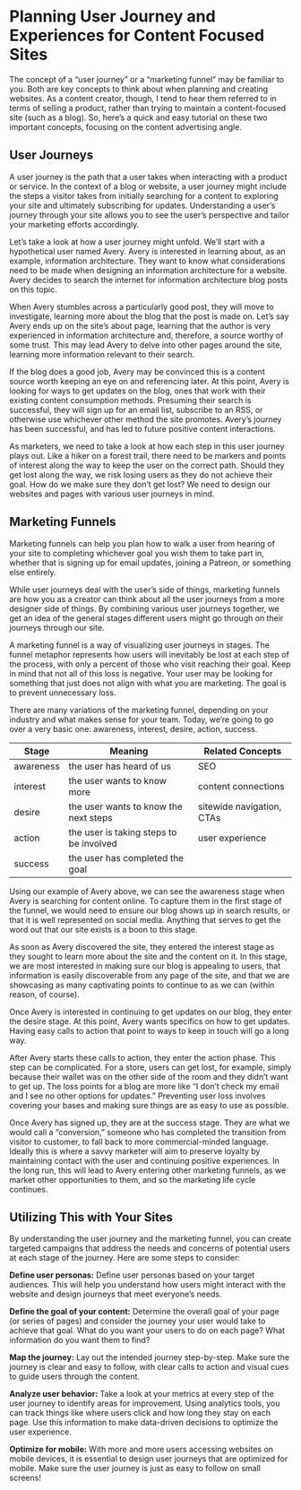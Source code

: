 # Planning User Journey and Experiences for Content Focused Sites

The concept of a “user journey” or a “marketing funnel” may be familiar to you. Both are key concepts to think about when planning and creating websites. As a content creator, though, I tend to hear them referred to in terms of selling a product, rather than trying to maintain a content-focused site (such as a blog). So, here’s a quick and easy tutorial on these two important concepts, focusing on the content advertising angle.

## User Journeys

A user journey is the path that a user takes when interacting with a product or service. In the context of a blog or website, a user journey might include the steps a visitor takes from initially searching for a content to exploring your site and ultimately subscribing for updates. Understanding a user’s journey through your site allows you to see the user’s perspective and tailor your marketing efforts accordingly.

Let’s take a look at how a user journey might unfold. We’ll start with a hypothetical user named Avery. Avery is interested in learning about, as an example, information architecture. They want to know what considerations need to be made when designing an information architecture for a website. Avery decides to search the internet for information architecture blog posts on this topic.

When Avery stumbles across a particularly good post, they will move to investigate, learning more about the blog that the post is made on. Let’s say Avery ends up on the site’s about page, learning that the author is very experienced in information architecture and, therefore, a source worthy of some trust. This may lead Avery to delve into other pages around the site, learning more information relevant to their search.

If the blog does a good job, Avery may be convinced this is a content source worth keeping an eye on and referencing later. At this point, Avery is looking for ways to get updates on the blog, ones that work with their existing content consumption methods. Presuming their search is successful, they will sign up for an email list, subscribe to an RSS, or otherwise use whichever other method the site promotes. Avery’s journey has been successful, and has led to future positive content interactions.

As marketers, we need to take a look at how each step in this user journey plays out. Like a hiker on a forest trail, there need to be markers and points of interest along the way to keep the user on the correct path. Should they get lost along the way, we risk losing users as they do not achieve their goal. How do we make sure they don’t get lost? We need to design our websites and pages with various user journeys in mind.

## Marketing Funnels

Marketing funnels can help you plan how to walk a user from hearing of your site to completing whichever goal you wish them to take part in, whether that is signing up for email updates, joining a Patreon, or something else entirely.

While user journeys deal with the user’s side of things, marketing funnels are how you as a creator can think about all the user journeys from a more designer side of things. By combining various user journeys together, we get an idea of the general stages different users might go through on their journeys through our site.

A marketing funnel is a way of visualizing user journeys in stages. The funnel metaphor represents how users will inevitably be lost at each step of the process, with only a percent of those who visit reaching their goal. Keep in mind that not all of this loss is negative. Your user may be looking for something that just does not align with what you are marketing. The goal is to prevent unnecessary loss.

There are many variations of the marketing funnel, depending on your industry and what makes sense for your team. Today, we’re going to go over a very basic one: awareness, interest, desire, action, success.

| Stage | Meaning | Related Concepts |
| --- | --- | --- |
| awareness | the user has heard of us | SEO |
| interest | the user wants to know more | content connections |
| desire | the user wants to know the next steps | sitewide navigation, CTAs |
| action | the user is taking steps to be involved | user experience |
| success | the user has completed the goal |   |

Using our example of Avery above, we can see the awareness stage when Avery is searching for content online. To capture them in the first stage of the funnel, we would need to ensure our blog shows up in search results, or that it is well represented on social media. Anything that serves to get the word out that our site exists is a boon to this stage.

As soon as Avery discovered the site, they entered the interest stage as they sought to learn more about the site and the content on it. In this stage, we are most interested in making sure our blog is appealing to users, that information is easily discoverable from any page of the site, and that we are showcasing as many captivating points to continue to as we can (within reason, of course).

Once Avery is interested in continuing to get updates on our blog, they enter the desire stage. At this point, Avery wants specifics on how to get updates. Having easy calls to action that point to ways to keep in touch will go a long way.

After Avery starts these calls to action, they enter the action phase. This step can be complicated. For a store, users can get lost, for example, simply because their wallet was on the other side of the room and they didn’t want to get up. The loss points for a blog are more like “I don’t check my email and I see no other options for updates.” Preventing user loss involves covering your bases and making sure things are as easy to use as possible.

Once Avery has signed up, they are at the success stage. They are what we would call a “conversion,” someone who has completed the transition from visitor to customer, to fall back to more commercial-minded language. Ideally this is where a savvy marketer will aim to preserve loyalty by maintaining contact with the user and continuing positive experiences. In the long run, this will lead to Avery entering other marketing funnels, as we market other opportunities to them, and so the marketing life cycle continues.

## Utilizing This with Your Sites

By understanding the user journey and the marketing funnel, you can create targeted campaigns that address the needs and concerns of potential users at each stage of the journey. Here are some steps to consider:

**Define user personas:** Define user personas based on your target audiences. This will help you understand how users might interact with the website and design journeys that meet everyone’s needs.

**Define the goal of your content:** Determine the overall goal of your page (or series of pages) and consider the journey your user would take to achieve that goal. What do you want your users to do on each page? What information do you want them to find?

**Map the journey:** Lay out the intended journey step-by-step. Make sure the journey is clear and easy to follow, with clear calls to action and visual cues to guide users through the content.

**Analyze user behavior:** Take a look at your metrics at every step of the user journey to identify areas for improvement. Using analytics tools, you can track things like where users click and how long they stay on each page. Use this information to make data-driven decisions to optimize the user experience.

**Optimize for mobile:** With more and more users accessing websites on mobile devices, it is essential to design user journeys that are optimized for mobile. Make sure the user journey is just as easy to follow on small screens!